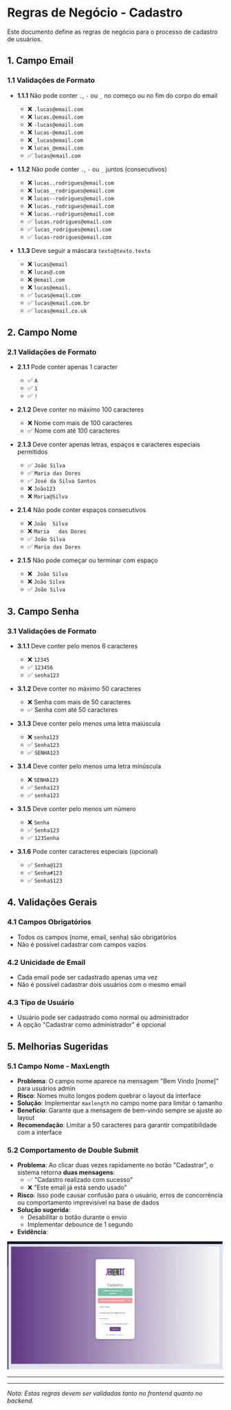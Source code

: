 # Regras de Negócio - Cadastro

Este documento define as regras de negócio para o processo de cadastro de usuários.

## 1. Campo Email

### 1.1 Validações de Formato
- **1.1.1** Não pode conter `.`, `-` ou `_` no começo ou no fim do corpo do email
  - ❌ `.lucas@email.com`
  - ❌ `lucas.@email.com`
  - ❌ `-lucas@email.com`
  - ❌ `lucas-@email.com`
  - ❌ `_lucas@email.com`
  - ❌ `lucas_@email.com`
  - ✅ `lucas@email.com`

- **1.1.2** Não pode conter `.`, `-` ou `_` juntos (consecutivos)
  - ❌ `lucas..rodrigues@email.com`
  - ❌ `lucas__rodrigues@email.com`
  - ❌ `lucas--rodrigues@email.com`
  - ❌ `lucas._rodrigues@email.com`
  - ❌ `lucas.-rodrigues@email.com`
  - ✅ `lucas.rodrigues@email.com`
  - ✅ `lucas_rodrigues@email.com`
  - ✅ `lucas-rodrigues@email.com`

- **1.1.3** Deve seguir a máscara `texto@texto.texto`
  - ❌ `lucas@email`
  - ❌ `lucas@.com`
  - ❌ `@email.com`
  - ❌ `lucas@email.`
  - ✅ `lucas@email.com`
  - ✅ `lucas@email.com.br`
  - ✅ `lucas@email.co.uk`

## 2. Campo Nome

### 2.1 Validações de Formato
- **2.1.1** Pode conter apenas 1 caracter
  - ✅ `A`
  - ✅ `1` 
  - ✅ `!`

- **2.1.2** Deve conter no máximo 100 caracteres
  - ❌ Nome com mais de 100 caracteres
  - ✅ Nome com até 100 caracteres

- **2.1.3** Deve conter apenas letras, espaços e caracteres especiais permitidos
  - ✅ `João Silva`
  - ✅ `Maria das Dores`
  - ✅ `José da Silva Santos`
  - ❌ `João123`
  - ❌ `Maria@Silva`

- **2.1.4** Não pode conter espaços consecutivos
  - ❌ `João  Silva`
  - ❌ `Maria   das Dores`
  - ✅ `João Silva`
  - ✅ `Maria das Dores`

- **2.1.5** Não pode começar ou terminar com espaço
  - ❌ ` João Silva`
  - ❌ `João Silva `
  - ✅ `João Silva`

## 3. Campo Senha

### 3.1 Validações de Formato
- **3.1.1** Deve conter pelo menos 6 caracteres
  - ❌ `12345`
  - ✅ `123456`
  - ✅ `senha123`

- **3.1.2** Deve conter no máximo 50 caracteres
  - ❌ Senha com mais de 50 caracteres
  - ✅ Senha com até 50 caracteres

- **3.1.3** Deve conter pelo menos uma letra maiúscula
  - ❌ `senha123`
  - ✅ `Senha123`
  - ✅ `SENHA123`

- **3.1.4** Deve conter pelo menos uma letra minúscula
  - ❌ `SENHA123`
  - ✅ `Senha123`
  - ✅ `senha123`

- **3.1.5** Deve conter pelo menos um número
  - ❌ `Senha`
  - ✅ `Senha123`
  - ✅ `123Senha`

- **3.1.6** Pode conter caracteres especiais (opcional)
  - ✅ `Senha@123`
  - ✅ `Senha#123`
  - ✅ `Senha$123`

## 4. Validações Gerais

### 4.1 Campos Obrigatórios
- Todos os campos (nome, email, senha) são obrigatórios
- Não é possível cadastrar com campos vazios

### 4.2 Unicidade de Email
- Cada email pode ser cadastrado apenas uma vez
- Não é possível cadastrar dois usuários com o mesmo email

### 4.3 Tipo de Usuário
- Usuário pode ser cadastrado como normal ou administrador
- A opção "Cadastrar como administrador" é opcional

## 5. Melhorias Sugeridas

### 5.1 Campo Nome - MaxLength
- **Problema**: O campo nome aparece na mensagem "Bem Vindo [nome]" para usuários admin
- **Risco**: Nomes muito longos podem quebrar o layout da interface
- **Solução**: Implementar `maxlength` no campo nome para limitar o tamanho
- **Benefício**: Garante que a mensagem de bem-vindo sempre se ajuste ao layout
- **Recomendação**: Limitar a 50 caracteres para garantir compatibilidade com a interface

### 5.2 Comportamento de Double Submit

- **Problema**: Ao clicar duas vezes rapidamente no botão "Cadastrar", o sistema retorna **duas mensagens**:  
  - ✅ "Cadastro realizado com sucesso"  
  - ❌ "Este email já está sendo usado"
- **Risco**: Isso pode causar confusão para o usuário, erros de concorrência ou comportamento imprevisível na base de dados
- **Solução sugerida**:
  - Desabilitar o botão durante o envio
  - Implementar debounce de 1 segundo
- **Evidência**:

![Evidência do bug de double submit](./evidencias_cadastro/melhoria02-DOUBLE_SUBMIT.png)

---
---

*Nota: Estas regras devem ser validadas tanto no frontend quanto no backend.* 